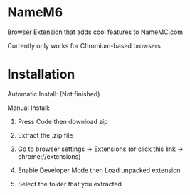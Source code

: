 # NameM6
Browser Extension that adds cool features to NameMC.com

Currently only works for Chromium-based browsers

# Installation

Automatic Install: 
(Not finished)

Manual Install:
1. Press Code then download zip

2. Extract the .zip file

3. Go to browser settings -> Extensions (or click this link -> chrome://extensions)

4. Enable Developer Mode then Load unpacked extension

5. Select the folder that you extracted
